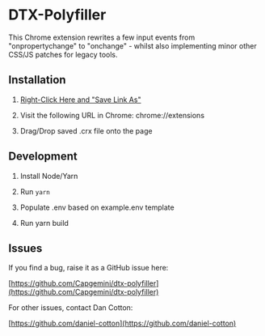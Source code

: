 # DTX-Polyfiller

This Chrome extension rewrites a few input events from "onpropertychange" to "onchange" - 
whilst also implementing minor other CSS/JS patches for legacy tools.

## Installation


1) [Right-Click Here and "Save Link As"](https://capgemini.github.io/dtx-polyfiller/dtx-polyfiller.crx)

2) Visit the following URL in Chrome: chrome://extensions

3) Drag/Drop saved .crx file onto the page

## Development


1) Install Node/Yarn

2) Run `yarn`

3) Populate .env based on example.env template

4) Run yarn build


## Issues

If you find a bug, raise it as a GitHub issue here:

[https://github.com/Capgemini/dtx-polyfiller](https://github.com/Capgemini/dtx-polyfiller)


For other issues, contact Dan Cotton:

[https://github.com/daniel-cotton](https://github.com/daniel-cotton)
